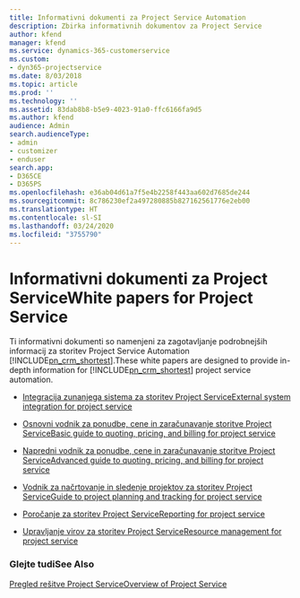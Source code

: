 ```yaml
---
title: Informativni dokumenti za Project Service Automation
description: Zbirka informativnih dokumentov za Project Service
author: kfend
manager: kfend
ms.service: dynamics-365-customerservice
ms.custom:
- dyn365-projectservice
ms.date: 8/03/2018
ms.topic: article
ms.prod: ''
ms.technology: ''
ms.assetid: 83dab8b8-b5e9-4023-91a0-ffc6166fa9d5
ms.author: kfend
audience: Admin
search.audienceType:
- admin
- customizer
- enduser
search.app:
- D365CE
- D365PS
ms.openlocfilehash: e36ab04d61a7f5e4b2258f443aa602d7685de244
ms.sourcegitcommit: 8c786230ef2a497280885b827162561776e2eb00
ms.translationtype: HT
ms.contentlocale: sl-SI
ms.lasthandoff: 03/24/2020
ms.locfileid: "3755790"
---
```

# <a name="white-papers-for-project-service"></a><span data-ttu-id="ef738-103">Informativni dokumenti za Project Service</span><span class="sxs-lookup"><span data-stu-id="ef738-103">White papers for Project Service</span></span>

<span data-ttu-id="ef738-104">Ti informativni dokumenti so namenjeni za zagotavljanje podrobnejših informacij za storitev Project Service Automation [!INCLUDE[pn_crm_shortest](../includes/pn-crm-shortest.md)].</span><span class="sxs-lookup"><span data-stu-id="ef738-104">These white papers are designed to provide in-depth information for [!INCLUDE[pn_crm_shortest](../includes/pn-crm-shortest.md)] project service automation.</span></span>

-   [<span data-ttu-id="ef738-105">Integracija zunanjega sistema za storitev Project Service</span><span class="sxs-lookup"><span data-stu-id="ef738-105">External system integration for project service</span></span>](https://go.microsoft.com/fwlink/?LinkId=825445)

-   [<span data-ttu-id="ef738-106">Osnovni vodnik za ponudbe, cene in zaračunavanje storitve Project Service</span><span class="sxs-lookup"><span data-stu-id="ef738-106">Basic guide to quoting, pricing, and billing for project service</span></span>](https://go.microsoft.com/fwlink/?LinkId=825241)

-   [<span data-ttu-id="ef738-107">Napredni vodnik za ponudbe, cene in zaračunavanje storitve Project Service</span><span class="sxs-lookup"><span data-stu-id="ef738-107">Advanced guide to quoting, pricing, and billing for project service</span></span>](https://go.microsoft.com/fwlink/?LinkId=825242)

-   [<span data-ttu-id="ef738-108">Vodnik za načrtovanje in sledenje projektov za storitev Project Service</span><span class="sxs-lookup"><span data-stu-id="ef738-108">Guide to project planning and tracking for project service</span></span>](https://go.microsoft.com/fwlink/?LinkId=825243)

-   [<span data-ttu-id="ef738-109">Poročanje za storitev Project Service</span><span class="sxs-lookup"><span data-stu-id="ef738-109">Reporting for project service</span></span>](https://go.microsoft.com/fwlink/?LinkId=825446)

-   [<span data-ttu-id="ef738-110">Upravljanje virov za storitev Project Service</span><span class="sxs-lookup"><span data-stu-id="ef738-110">Resource management for project service</span></span>](https://go.microsoft.com/fwlink/?LinkId=825244)

### <a name="see-also"></a><span data-ttu-id="ef738-111">Glejte tudi</span><span class="sxs-lookup"><span data-stu-id="ef738-111">See Also</span></span>
 [<span data-ttu-id="ef738-112">Pregled rešitve Project Service</span><span class="sxs-lookup"><span data-stu-id="ef738-112">Overview of Project Service</span></span>](../project-service/overview.md)
